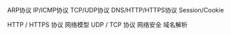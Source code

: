 ARP协议
IP/ICMP协议
TCP/UDP协议
DNS/HTTP/HTTPS协议
Session/Cookie


HTTP / HTTPS 协议
网络模型
UDP / TCP 协议
网络安全
域名解析
